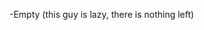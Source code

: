 -Empty (this guy is lazy, there is nothing left)

<!---
PlainAndOrdinarySaltedFish/PlainAndOrdinarySaltedFish is a ✨ special ✨ repository because its `README.md` (this file) appears on your GitHub profile.
You can click the Preview link to take a look at your changes.
--->

